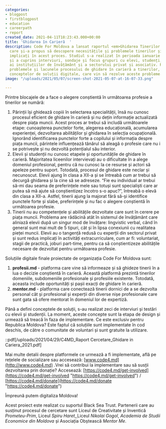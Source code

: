 ```yaml
---
categories:
- blogpost
- firstblogpost
- education
- careerpath
- report
created_date: 2021-04-11T18:23:43.000+00:00
title: 'Ghidarea în Carieră  '
description: Code For Moldova a lansat raportul <em>Ghidarea Tinerilor în Carieră</em>
  care și-a propus să descopere necesitățile și problemele tinerilor și a altor actori
  implicați în acest proces. Studiul s-a realizat în perioada ianuarie - martie 2021
  și a cuprins interviuri, sondaje și focus grupuri cu elevi, studenți, reprezentanți
  ai instituțiilor de învățământ și a sectorului privat și asociativ. Raportul include
  problemele și lacunele procesului de ghidare în carieră a tinerilor, cât și descrierea
  conceptelor de soluții digitale, care vin să rezolve aceste probleme.
image: "/uploads/2021/05/07/screen-shot-2021-05-07-at-16-07-33.png"

---
```

Printre blocajele de a face o alegere conștientă în următoarea profesie a tinerilor se numără:

1. Părinții își ghidează copiii în selectarea specialității, însă nu cunosc procesul eficient de ghidare în carieră și nu dețin informație actualizată despre piața muncii. Acest proces ar trebui să includă următoarele etape: cunoașterea punctelor forte, alegerea educațională, acumularea experienței, dezvoltarea abilităților și ghidarea în selecția ocupațională. Ignorând identificarea punctelor forte a copilului și informația despre piața muncii, părintele influențează tânărul să aleagă o profesie care nu i se potrivește și nu dezvoltă potențialul său interior.
2. Elevii și studenții nu cunosc etapele și oportunitățile de ghidare în carieră. Majoritatea liceenilor intervievați au o dificultate în a alege domeniul profesional, pentru că nu cunosc la ce resurse și actori să apeleze pentru suport. Totodată, procesul de ghidare este neclar și necunoscut. Elevii ajung în clasa a XII-a și se întreabă cum ar trebui să decurgă ghidarea și la cine să se adreseze. “Fie eu individual ar trebui să-mi dau seama de preferințele mele sau totuși sunt specialiști care ar putea să mă ajute să conștientizez încotro s-o apuc?”, întreabă o elevă din clasa a XII-a. Astfel, tinerii ajung la majorat fără să-și identifice punctele forte și slabe, preferințele și nu fac o alegere conștientă în următoarea profesie.
3. Tinerii nu au competențele și abilitățile dezvoltate care sunt în cerere pe piața muncii. Problema are rădăcină atât în sistemul de învățământ care aliniază elevii după un singur mod de învățare: lingvistic verbal, când în general sunt mai mult de 5 tipuri, cât și în lipsa conexiunii cu realitatea pieței muncii. Elevii au o tangență redusă cu experții din sectorul privat și sunt redus implicați în activități extracurriculare, cum ar fi: voluntariat, stagii de practică, joburi part-time, pentru ca să conștientizeze abilitățile necesare de dezvoltat pentru următoarea profesie.

Soluțiile digitale finale proiectate de organizația Code For Moldova sunt:

1. **profesii.md** - platforma care vine să informeaze și să ghideze tinerii în a lua o decizie conștientă în carieră. Această platformă prezintă tinerilor domeniile, subdomeniile profesionale și profesiile existente. Totodată, aceasta include oportunități și pașii exacți de ghidare în carieră.
2. **mentor.md** - platforma care conectează tinerii dornici de a se dezvolta personal cât și profesional și experții din diverse nișe profesionale care sunt gata să ofere mentorat în domeniul lor de expertiză.

Până a defini conceptele de soluții, s-au realizat zeci de interviuri și testări cu elevii și studenții. La moment, aceste concepte sunt la etapa de design și urmează să treacă în faza de implementare. Ce este exclusiv pentru Republica Moldova? Este faptul că soluțiile sunt implementate în cod deschis, de către o comunitate de voluntari și sunt gratuite la utilizare.

::pdf\[/uploads/2021/04/29/C4MD_Raport Cercetare_Ghidare in Cariera_2021.pdf\]

Mai multe detalii despre platformele ce urmează a fi implementate, află pe rețelele de socializare sau accesează: [www.code4.md](http://www.code4.md) .Vrei să contribui la implementare sau să susții dezvoltarea prin donație? Accesează: [https://code4.md/get-involved](https://code4.md/get-involved "https://code4.md/get-involved") / [https://code4.md/donate](https://code4.md/donate "https://code4.md/donate")   
  
Împreună putem digitaliza Moldova!  
  
Acest proiect este realizat cu suportul Black Sea Trust. Partenerii care au susținut procesul de cercetare sunt Liceul de Creativitate și Inventică _Prometeu-Prim_, Liceul _Spiru Haret_,[ ](https://www.facebook.com/%D0%9B%D0%B8%D1%86%D0%B5%D0%B9-%D0%B8%D0%BC%D0%B5%D0%BD%D0%B8-%D0%9D-%D0%92-%D0%93%D0%BE%D0%B3%D0%BE%D0%BB%D1%8F-341553949630651/?__cft__\[0\]=AZXUb7ccw5DQKmutZH9a4T67JlsCxp1no4o7zRt2NVlUvfhfvuc7NPjPrJLtx-WyF20EvD7rqGekGSInwauiBMM2AD34PSvfr6S7GNoRFodRaTJGHLOlq73_iKFuHvwq3Wsvt-fyBdB1tg6cQCMMa1G-cumTklux7z41xBhh_uGTYQ&__tn__=kK-R)Liceul _Nikolai Gogol_, _Academia de Studii Economice din Moldova_ și Asociația Obștească _Mentor Me_.
